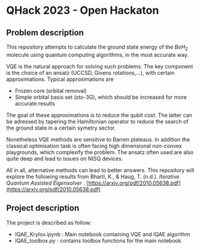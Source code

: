 # QHack 2023 - Open Hackaton

## Problem description

This repository attempts to calculate the ground state energy of the $BeH_2$ molecule using quantum computing algorithms, in the most accurate way.

VQE is the natural approach for solving such problems. The key component is the choice of an ansatz (UCCSD, Givens rotations,...), with certain approximations. Typical approximations are

* Frozen core (orbital removal)
* Simple orbital basis set (sto-3G), which should be increased for more accurate results

The goal of these approximations is to reduce the qubit cost. The latter can be adressed by tapering the Hamiltonian operator to reduce the search of the ground state in a certain symetry sector.

Nonetheless VQE methods are sensitive to Barren plateaus. In addition the classical optimisation task is often facing high dimensional non-convex playgrounds, which complexify the problem. The ansatz often used are also quite deep and lead to issues on NISQ devices.

All in all, alternative methods can lead to better answers. This repository will explore the following results from Bharti, K., & Haug, T. (n.d.).  *Iterative Quantum Assisted Eigensolver* . [https://arxiv.org/pdf/2010.05638.pdf](https://arxiv.org/pdf/2010.05638.pdf)

## Project description

The project is described as follow:

* IQAE_Krylov.ipynb : Main notebook containing VQE and IQAE algorithm
* IQAE_toolbox.py : contains toolbox functions for the main notebook
